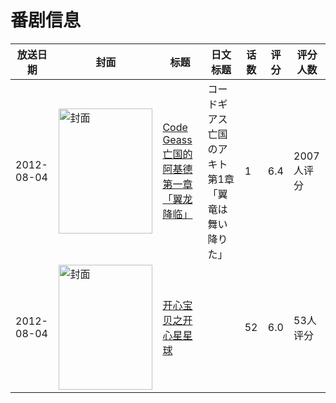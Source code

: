 # 番剧信息

|放送日期|封面|标题|日文标题|话数|评分|评分人数|
|---|---|---|---|---|---|---|
|2012-08-04|<img src="https://lain.bgm.tv/pic/cover/c/d6/ed/24593_yY4xP.jpg" alt="封面" style="width:150px;height:200px;object-fit:cover;">|[Code Geass 亡国的阿基德 第一章「翼龙降临」](https://bangumi.tv/subject/24593)|コードギアス 亡国のアキト 第1章「翼竜は舞い降りた」|1|6.4|2007人评分|
|2012-08-04|<img src="https://lain.bgm.tv/pic/cover/c/14/3a/320416_SLyqy.jpg" alt="封面" style="width:150px;height:200px;object-fit:cover;">|[开心宝贝之开心星星球](https://bangumi.tv/subject/320416)||52|6.0|53人评分|
